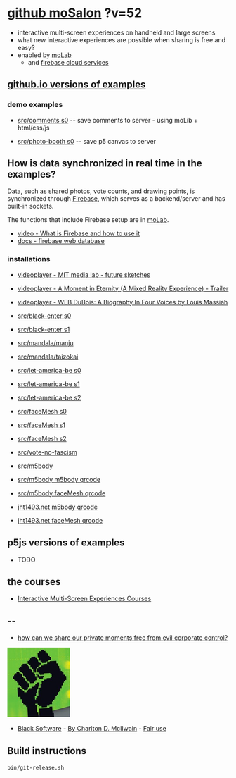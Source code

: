 # [github moSalon](https://github.com/molab-itp/moSalon) ?v=52

- interactive multi-screen experiences on handheld and large screens
- what new interactive experiences are possible when sharing is free and easy?
- enabled by [moLab](https://github.com/molab-itp/moLib)
  - and [firebase cloud services](https://firebase.google.com)

## [github.io versions of examples](https://molab-itp.github.io/moSalon?v=52)

### demo examples

- [src/comments s0](src/comments/?v=52)
  -- save comments to server - using moLib + html/css/js

- [src/photo-booth s0](src/photo-booth/?v=52)
  -- save p5 canvas to server

## How is data synchronized in real time in the examples?

Data, such as shared photos, vote counts, and drawing points, is synchronized through [Firebase](https://firebase.google.com), which serves as a backend/server and has built-in sockets.

The functions that include Firebase setup are in [moLab](https://github.com/molab-itp/moLib).

- [video - What is Firebase and how to use it](https://www.youtube.com/watch?v=p9pgI3Mg-So&list=PLl-K7zZEsYLnfwBe4WgEw9ao0J0N1LYDR&index=8)
- [docs - firebase web database](https://firebase.google.com/docs/database/web/start?hl=en&authuser=0)

### installations

- [videoplayer - MIT media lab - future sketches](src/videoplayer?playlist=xZGOQUiPuEE)
- [videoplayer - A Moment in Eternity (A Mixed Reality Experience) - Trailer](src/videoplayer?playlist=s1mo4k4bvEg)
- [videoplayer - WEB DuBois: A Biography In Four Voices by Louis Massiah](src/videoplayer?playlist=xIGJd4nP_f4)

- [src/black-enter s0](src/black-enter/?v=52&group=s0)
- [src/black-enter s1](src/black-enter/?v=52&group=s1)

- [src/mandala/manju](src/mandala/manju?v=52)
- [src/mandala/taizokai](src/mandala/taizokai?v=52)

- [src/let-america-be s0](src/let-america-be/qrcode?v=52&group=s0)
- [src/let-america-be s1](src/let-america-be/qrcode?v=52&group=s1)
- [src/let-america-be s2](src/let-america-be/qrcode?v=52&group=s2)

- [src/faceMesh s0](src/faceMesh/qrcode?v=52)
- [src/faceMesh s1](src/faceMesh/qrcode?v=52&group=s1)
- [src/faceMesh s2](src/faceMesh/qrcode?v=52&group=s2)

- [src/vote-no-fascism](src/vote-no-fascism/?v=52)

- [src/m5body](src/m5body/?v=52)
- [src/m5body m5body qrcode](src/m5body/qrcode-m5body/?v=52&app=mo-m5body&group=m5body)
- [src/m5body faceMesh qrcode](src/m5body/qrcode-facemesh/?v=52&app=mo-m5body&group=m5body)
- [jht1493.net m5body qrcode](https://jht1493.net/moSalon/demo/m5body/qrcode-m5body/?v=52&app=mo-m5body&group=m5body)
- [jht1493.net faceMesh qrcode](https://jht1493.net/moSalon/demo/m5body/qrcode-facemesh/?v=52&app=mo-m5body&group=m5body)

## p5js versions of examples

- TODO

## the courses

<!-- - [Interactive multi-screen experiences](https://github.com/p5videoKit/IM-Screens-2024-03-ima) -->

- [Interactive Multi-Screen Experiences Courses](https://github.com/orgs/p5videoKit/repositories?q=IM-Screens+sort%3Aname-asc)

## --

- [how can we share our private moments free from evil corporate control?](https://github.com/jht1493/jht-site?tab=readme-ov-file#why)

[![Black_Software](png/power-fist-142x158.png)](https://en.wikipedia.org/wiki/Black_Software)

- [Black Software](https://en.wikipedia.org/wiki/Black_Software) - [By Charlton D. McIlwain](https://global.oup.com/academic/product/black-software-9780190863845) - [Fair use](https://en.wikipedia.org/w/index.php?curid=67093597)

## Build instructions

```
bin/git-release.sh

```

